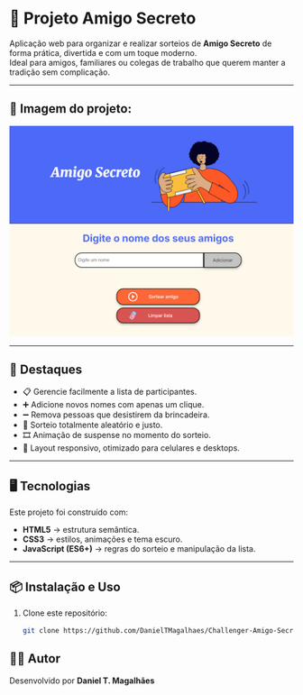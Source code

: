 # 🎉 Projeto Amigo Secreto

Aplicação web para organizar e realizar sorteios de **Amigo Secreto** de forma prática, divertida e com um toque moderno.  
Ideal para amigos, familiares ou colegas de trabalho que querem manter a tradição sem complicação.  

---

## 📸 Imagem do projeto:
![Páginal Inicial](assets/print.png)

---

## 🚀 Destaques
- 📋 Gerencie facilmente a lista de participantes.  
- ➕ Adicione novos nomes com apenas um clique.  
- ➖ Remova pessoas que desistirem da brincadeira.  
- 🎲 Sorteio totalmente aleatório e justo.  
- 🎞️ Animação de suspense no momento do sorteio.  
- 📱 Layout responsivo, otimizado para celulares e desktops.  

---

## 🖥️ Tecnologias
Este projeto foi construído com:
- **HTML5** → estrutura semântica.  
- **CSS3** → estilos, animações e tema escuro.  
- **JavaScript (ES6+)** → regras do sorteio e manipulação da lista.  

---

## 📦 Instalação e Uso
1. Clone este repositório:
   ```bash
   git clone https://github.com/DanielTMagalhaes/Challenger-Amigo-Secreto-Oracle-One-DanielMagalhaes


## 👨‍💻 Autor
Desenvolvido por **Daniel T. Magalhães**
